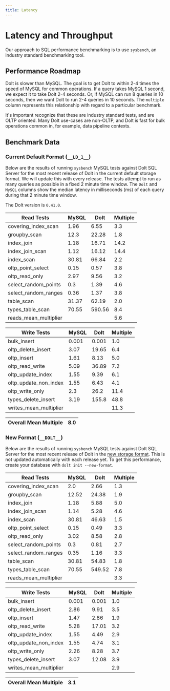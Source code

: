 ```yaml
---
title: Latency
---
```


# Latency and Throughput

Our approach to SQL performance benchmarking is to use `sysbench`, an
industry standard benchmarking tool.

## Performance Roadmap

Dolt is slower than MySQL. The goal is to get Dolt to within 2-4 times
the speed of MySQL for common operations. If a query takes MySQL 1
second, we expect it to take Dolt 2-4 seconds. Or, if MySQL can run 8
queries in 10 seconds, then we want Dolt to run 2-4 queries in 10
seconds. The `multiple` column represents this relationship with
regard to a particular benchmark.

It's important recognize that these are industry standard tests, and
are OLTP oriented. Many Dolt use-cases are non-OLTP, and Dolt is fast
for bulk operations common in, for example, data pipeline contexts.

## Benchmark Data

### Current Default Format (`__LD_1__`)

Below are the results of running `sysbench` MySQL tests against Dolt
SQL Server for the most recent release of Dolt in the current default 
storage format. We will update this with every release. The tests 
attempt to run as many queries as possible in a fixed 2 minute time 
window. The `Dolt` and `MySQL` columns show the median latency in 
milliseconds (ms) of each query during that 2 minute time window.

The Dolt version is `0.41.0`.
<!-- START___LD_1___LATENCY_RESULTS_TABLE -->
|       Read Tests        | MySQL |  Dolt  | Multiple |
|-------------------------|-------|--------|----------|
| covering\_index\_scan   |  1.96 |   6.55 |      3.3 |
| groupby\_scan           |  12.3 |  22.28 |      1.8 |
| index\_join             |  1.18 |  16.71 |     14.2 |
| index\_join\_scan       |  1.12 |  16.12 |     14.4 |
| index\_scan             | 30.81 |  66.84 |      2.2 |
| oltp\_point\_select     |  0.15 |   0.57 |      3.8 |
| oltp\_read\_only        |  2.97 |   9.56 |      3.2 |
| select\_random\_points  |   0.3 |   1.39 |      4.6 |
| select\_random\_ranges  |  0.36 |   1.37 |      3.8 |
| table\_scan             | 31.37 |  62.19 |      2.0 |
| types\_table\_scan      | 70.55 | 590.56 |      8.4 |
| reads\_mean\_multiplier |       |        |      5.6 |

|       Write Tests        | MySQL | Dolt  | Multiple |
|--------------------------|-------|-------|----------|
| bulk\_insert             | 0.001 | 0.001 |      1.0 |
| oltp\_delete\_insert     |  3.07 | 19.65 |      6.4 |
| oltp\_insert             |  1.61 |  8.13 |      5.0 |
| oltp\_read\_write        |  5.09 | 36.89 |      7.2 |
| oltp\_update\_index      |  1.55 |  9.39 |      6.1 |
| oltp\_update\_non\_index |  1.55 |  6.43 |      4.1 |
| oltp\_write\_only        |   2.3 |  26.2 |     11.4 |
| types\_delete\_insert    |  3.19 | 155.8 |     48.8 |
| writes\_mean\_multiplier |       |       |     11.3 |

| Overall Mean Multiple | 8.0 |
|-----------------------|-----|
<!-- END___LD_1___LATENCY_RESULTS_TABLE -->

### New Format (`__DOLT__`)

Below are the results of running `sysbench` MySQL tests against Dolt
SQL Server for the most recent release of Dolt in the [new 
storage format](https://www.dolthub.com/blog/2022-08-12-new-format-migraiton/).
This is not updated automatically with each release yet.
To get this performance, create your database with `dolt init --new-format`. 
<!-- START___DOLT___LATENCY_RESULTS_TABLE -->
|       Read Tests        | MySQL |  Dolt  | Multiple |
|-------------------------|-------|--------|----------|
| covering\_index\_scan   |   2.0 |   2.66 |      1.3 |
| groupby\_scan           | 12.52 |  24.38 |      1.9 |
| index\_join             |  1.18 |   5.88 |      5.0 |
| index\_join\_scan       |  1.14 |   5.28 |      4.6 |
| index\_scan             | 30.81 |  46.63 |      1.5 |
| oltp\_point\_select     |  0.15 |   0.49 |      3.3 |
| oltp\_read\_only        |  3.02 |   8.58 |      2.8 |
| select\_random\_points  |   0.3 |   0.81 |      2.7 |
| select\_random\_ranges  |  0.35 |   1.16 |      3.3 |
| table\_scan             | 30.81 |  54.83 |      1.8 |
| types\_table\_scan      | 70.55 | 549.52 |      7.8 |
| reads\_mean\_multiplier |       |        |      3.3 |

|       Write Tests        | MySQL | Dolt  | Multiple |
|--------------------------|-------|-------|----------|
| bulk\_insert             | 0.001 | 0.001 |      1.0 |
| oltp\_delete\_insert     |  2.86 |  9.91 |      3.5 |
| oltp\_insert             |  1.47 |  2.86 |      1.9 |
| oltp\_read\_write        |  5.28 | 17.01 |      3.2 |
| oltp\_update\_index      |  1.55 |  4.49 |      2.9 |
| oltp\_update\_non\_index |  1.55 |  4.74 |      3.1 |
| oltp\_write\_only        |  2.26 |  8.28 |      3.7 |
| types\_delete\_insert    |  3.07 | 12.08 |      3.9 |
| writes\_mean\_multiplier |       |       |      2.9 |

| Overall Mean Multiple | 3.1 |
|-----------------------|-----|
<!-- END___DOLT___LATENCY_RESULTS_TABLE -->
<br/>

